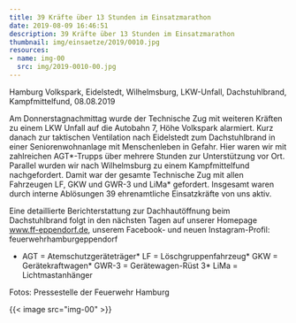 ```yaml
---
title: 39 Kräfte über 13 Stunden im Einsatzmarathon
date: 2019-08-09 16:46:51
description: 39 Kräfte über 13 Stunden im Einsatzmarathon
thumbnail: img/einsaetze/2019/0010.jpg
resources:
- name: img-00
  src: img/2019-0010-00.jpg
---
```


Hamburg Volkspark, Eidelstedt, Wilhelmsburg, LKW-Unfall, Dachstuhlbrand, Kampfmittelfund, 08.08.2019

Am Donnerstagnachmittag wurde der Technische Zug mit weiteren Kräften zu einem LKW Unfall auf die Autobahn 7, Höhe Volkspark alarmiert.
Kurz danach zur taktischen Ventilation nach Eidelstedt zum Dachstuhlbrand in einer Seniorenwohnanlage mit Menschenleben in Gefahr.
Hier waren wir mit zahlreichen AGT*-Trupps über mehrere Stunden zur Unterstützung vor Ort.
Parallel wurden wir nach Wilhelmsburg zu einem Kampfmittelfund nachgefordert.
Damit war der gesamte Technische Zug mit allen Fahrzeugen LF, GKW und GWR-3 und LiMa* gefordert.
Insgesamt waren durch interne Ablösungen 39 ehrenamtliche Einsatzkräfte von uns aktiv.

Eine detaillierte Berichterstattung zur Dachhautöffnung beim Dachstuhlbrand folgt in den nächsten Tagen auf unserer Homepage www.ff-eppendorf.de, unserem Facebook- und neuen Instagram-Profil: feuerwehrhamburgeppendorf
* AGT = Atemschutzgeräteträger* LF = Löschgruppenfahrzeug* GKW = Gerätekraftwagen* GWR-3 = Gerätewagen-Rüst 3* LiMa = Lichtmastanhänger

Fotos: Pressestelle der Feuerwehr Hamburg  

{{< image src="img-00" >}}  
